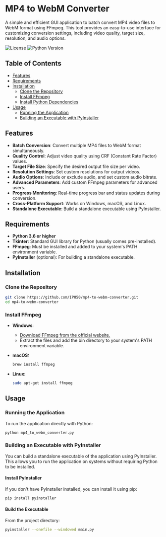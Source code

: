 # MP4 to WebM Converter

A simple and efficient GUI application to batch convert MP4 video files to WebM format using FFmpeg. This tool provides an easy-to-use interface for customizing conversion settings, including video quality, target size, resolution, and audio options.

![License](https://img.shields.io/badge/license-MIT-blue.svg)
![Python Version](https://img.shields.io/badge/python-3.6%2B-green.svg)

## Table of Contents

- [Features](#features)
- [Requirements](#requirements)
- [Installation](#installation)
  - [Clone the Repository](#clone-the-repository)
  - [Install FFmpeg](#install-ffmpeg)
  - [Install Python Dependencies](#install-python-dependencies)
- [Usage](#usage)
  - [Running the Application](#running-the-application)
  - [Building an Executable with PyInstaller](#building-an-executable-with-pyinstaller)

## Features

- **Batch Conversion**: Convert multiple MP4 files to WebM format simultaneously.
- **Quality Control**: Adjust video quality using CRF (Constant Rate Factor) values.
- **Target File Size**: Specify the desired output file size per video.
- **Resolution Settings**: Set custom resolutions for output videos.
- **Audio Options**: Include or exclude audio, and set custom audio bitrate.
- **Advanced Parameters**: Add custom FFmpeg parameters for advanced users.
- **Progress Monitoring**: Real-time progress bar and status updates during conversion.
- **Cross-Platform Support**: Works on Windows, macOS, and Linux.
- **Standalone Executable**: Build a standalone executable using PyInstaller.

## Requirements

- **Python 3.6 or higher**
- **Tkinter**: Standard GUI library for Python (usually comes pre-installed).
- **FFmpeg**: Must be installed and added to your system's PATH environment variable.
- **PyInstaller** (optional): For building a standalone executable.

## Installation

### Clone the Repository

```bash
git clone https://github.com/IP050/mp4-to-webm-converter.git
cd mp4-to-webm-converter
```
### Install FFmpeg

- **Windows**:
  - [Download FFmpeg from the official website.](https://ffmpeg.org/download.html)
  - Extract the files and add the bin directory to your system's PATH environment variable.

- **macOS:**
  ```bash
  brew install ffmpeg
  ``` 
- **Linux:**
  ```bash
  sudo apt-get install ffmpeg
  ``` 

## Usage

###  Running the Application
To run the application directly with Python:

```bash
python mp4_to_webm_converter.py
``` 

### Building an Executable with PyInstaller
You can build a standalone executable of the application using PyInstaller. This allows you to run the application on systems without requiring Python to be installed.

#### Install PyInstaller
If you don't have PyInstaller installed, you can install it using pip:

```bash
pip install pyinstaller
```

#### Build the Executable 
From the project directory:

```bash
pyinstaller --onefile --windowed main.py
```